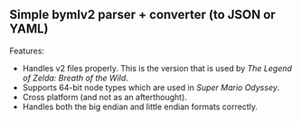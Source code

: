 ## Simple bymlv2 parser + converter (to JSON or YAML)

Features:

* Handles v2 files properly. This is the version that is used by
*The Legend of Zelda: Breath of the Wild*.
* Supports 64-bit node types which are used in *Super Mario Odyssey*.
* Cross platform (and not as an afterthought).
* Handles both the big endian and little endian formats correctly.
